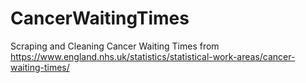 # CancerWaitingTimes
Scraping and Cleaning Cancer Waiting Times from https://www.england.nhs.uk/statistics/statistical-work-areas/cancer-waiting-times/
